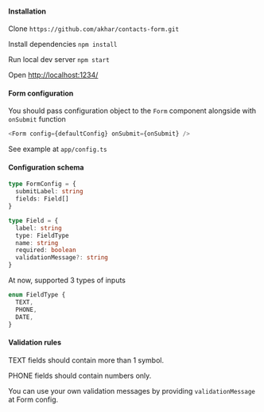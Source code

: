 #### Installation
Clone `https://github.com/akhar/contacts-form.git` 

Install dependencies `npm install`

Run local dev server `npm start`

Open [http://localhost:1234/]()
 

#### Form configuration

You should pass configuration object to the `Form` component alongside with `onSubmit` function

```typescript jsx
<Form config={defaultConfig} onSubmit={onSubmit} />
```
See example at `app/config.ts`

#### Configuration schema

```typescript
type FormConfig = {
  submitLabel: string
  fields: Field[]
}

type Field = {
  label: string
  type: FieldType
  name: string
  required: boolean
  validationMessage?: string
}
```
At now, supported 3 types of inputs

```typescript
enum FieldType {
  TEXT,
  PHONE,
  DATE,
}
```

#### Validation rules
TEXT fields should contain more than 1 symbol.

PHONE fields should contain numbers only.

You can use your own validation messages by providing `validationMessage` at Form config.
